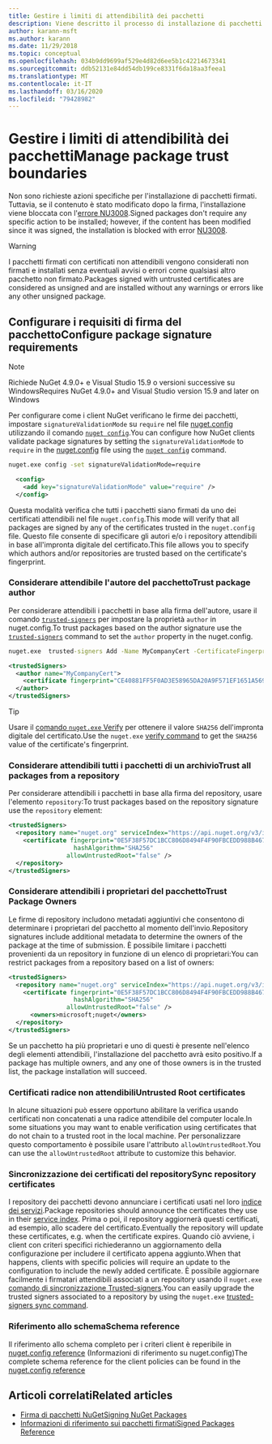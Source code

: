 ```yaml
---
title: Gestire i limiti di attendibilità dei pacchetti
description: Viene descritto il processo di installazione di pacchetti NuGet firmati e di configurazione delle impostazioni di attendibilità della firma dei pacchetti.
author: karann-msft
ms.author: karann
ms.date: 11/29/2018
ms.topic: conceptual
ms.openlocfilehash: 034b9dd9699af529e4d82d6ee5b1c42214673341
ms.sourcegitcommit: ddb52131e84dd54db199ce8331f6da18aa3feea1
ms.translationtype: MT
ms.contentlocale: it-IT
ms.lasthandoff: 03/16/2020
ms.locfileid: "79428982"
---
```

# <a name="manage-package-trust-boundaries"></a><span data-ttu-id="61d2d-103">Gestire i limiti di attendibilità dei pacchetti</span><span class="sxs-lookup"><span data-stu-id="61d2d-103">Manage package trust boundaries</span></span>

<span data-ttu-id="61d2d-104">Non sono richieste azioni specifiche per l'installazione di pacchetti firmati. Tuttavia, se il contenuto è stato modificato dopo la firma, l'installazione viene bloccata con l'[errore NU3008](../reference/errors-and-warnings/NU3008.md).</span><span class="sxs-lookup"><span data-stu-id="61d2d-104">Signed packages don't require any specific action to be installed; however, if the content has been modified since it was signed, the installation is blocked with error [NU3008](../reference/errors-and-warnings/NU3008.md).</span></span>

> [!Warning]
> <span data-ttu-id="61d2d-105">I pacchetti firmati con certificati non attendibili vengono considerati non firmati e installati senza eventuali avvisi o errori come qualsiasi altro pacchetto non firmato.</span><span class="sxs-lookup"><span data-stu-id="61d2d-105">Packages signed with untrusted certificates are considered as unsigned and are installed without any warnings or errors like any other unsigned package.</span></span>

## <a name="configure-package-signature-requirements"></a><span data-ttu-id="61d2d-106">Configurare i requisiti di firma del pacchetto</span><span class="sxs-lookup"><span data-stu-id="61d2d-106">Configure package signature requirements</span></span>

> [!Note]
> <span data-ttu-id="61d2d-107">Richiede NuGet 4.9.0+ e Visual Studio 15.9 o versioni successive su Windows</span><span class="sxs-lookup"><span data-stu-id="61d2d-107">Requires NuGet 4.9.0+ and Visual Studio version 15.9 and later on Windows</span></span>

<span data-ttu-id="61d2d-108">Per configurare come i client NuGet verificano le firme dei pacchetti, impostare `signatureValidationMode` su `require` nel file [nuget.config](../reference/nuget-config-file.md) utilizzando il comando [`nuget config`](../reference/cli-reference/cli-ref-config.md).</span><span class="sxs-lookup"><span data-stu-id="61d2d-108">You can configure how NuGet clients validate package signatures by setting the `signatureValidationMode` to `require` in the [nuget.config](../reference/nuget-config-file.md) file using the [`nuget config`](../reference/cli-reference/cli-ref-config.md) command.</span></span>

```cmd
nuget.exe config -set signatureValidationMode=require
```

```xml
  <config>
    <add key="signatureValidationMode" value="require" />
  </config>
```

<span data-ttu-id="61d2d-109">Questa modalità verifica che tutti i pacchetti siano firmati da uno dei certificati attendibili nel file `nuget.config`.</span><span class="sxs-lookup"><span data-stu-id="61d2d-109">This mode will verify that all packages are signed by any of the certificates trusted in the `nuget.config` file.</span></span> <span data-ttu-id="61d2d-110">Questo file consente di specificare gli autori e/o i repository attendibili in base all'impronta digitale del certificato.</span><span class="sxs-lookup"><span data-stu-id="61d2d-110">This file allows you to specify which authors and/or repositories are trusted based on the certificate's fingerprint.</span></span>

### <a name="trust-package-author"></a><span data-ttu-id="61d2d-111">Considerare attendibile l'autore del pacchetto</span><span class="sxs-lookup"><span data-stu-id="61d2d-111">Trust package author</span></span>

<span data-ttu-id="61d2d-112">Per considerare attendibili i pacchetti in base alla firma dell'autore, usare il comando [`trusted-signers`](../reference/cli-reference/cli-ref-trusted-signers.md) per impostare la proprietà `author` in nuget.config.</span><span class="sxs-lookup"><span data-stu-id="61d2d-112">To trust packages based on the author signature use the [`trusted-signers`](../reference/cli-reference/cli-ref-trusted-signers.md) command to set the `author` property in the nuget.config.</span></span>

```cmd
nuget.exe  trusted-signers Add -Name MyCompanyCert -CertificateFingerprint CE40881FF5F0AD3E58965DA20A9F571EF1651A56933748E1BF1C99E537C4E039 -FingerprintAlgorithm SHA256
```

```xml
<trustedSigners>
  <author name="MyCompanyCert">
    <certificate fingerprint="CE40881FF5F0AD3E58965DA20A9F571EF1651A56933748E1BF1C99E537C4E039" hashAlgorithm="SHA256" allowUntrustedRoot="false" />
  </author>
</trustedSigners>
```

>[!TIP]
><span data-ttu-id="61d2d-113">Usare il [comando `nuget.exe` Verify](../reference/cli-reference/cli-ref-verify.md) per ottenere il valore `SHA256` dell'impronta digitale del certificato.</span><span class="sxs-lookup"><span data-stu-id="61d2d-113">Use the `nuget.exe` [verify command](../reference/cli-reference/cli-ref-verify.md) to get the `SHA256` value of the certificate's fingerprint.</span></span>


### <a name="trust-all-packages-from-a-repository"></a><span data-ttu-id="61d2d-114">Considerare attendibili tutti i pacchetti di un archivio</span><span class="sxs-lookup"><span data-stu-id="61d2d-114">Trust all packages from a repository</span></span>

<span data-ttu-id="61d2d-115">Per considerare attendibili i pacchetti in base alla firma del repository, usare l'elemento `repository`:</span><span class="sxs-lookup"><span data-stu-id="61d2d-115">To trust packages based on the repository signature use the `repository` element:</span></span>

```xml
<trustedSigners>  
  <repository name="nuget.org" serviceIndex="https://api.nuget.org/v3/index.json">
    <certificate fingerprint="0E5F38F57DC1BCC806D8494F4F90FBCEDD988B4676070...." 
                  hashAlgorithm="SHA256" 
                allowUntrustedRoot="false" />
  </repository>
</trustedSigners>
```

### <a name="trust-package-owners"></a><span data-ttu-id="61d2d-116">Considerare attendibili i proprietari del pacchetto</span><span class="sxs-lookup"><span data-stu-id="61d2d-116">Trust Package Owners</span></span>

<span data-ttu-id="61d2d-117">Le firme di repository includono metadati aggiuntivi che consentono di determinare i proprietari del pacchetto al momento dell'invio.</span><span class="sxs-lookup"><span data-stu-id="61d2d-117">Repository signatures include additional metadata to determine the owners of the package at the time of submission.</span></span> <span data-ttu-id="61d2d-118">È possibile limitare i pacchetti provenienti da un repository in funzione di un elenco di proprietari:</span><span class="sxs-lookup"><span data-stu-id="61d2d-118">You can restrict packages from a repository based on a list of owners:</span></span>

```xml
<trustedSigners>  
  <repository name="nuget.org" serviceIndex="https://api.nuget.org/v3/index.json">
    <certificate fingerprint="0E5F38F57DC1BCC806D8494F4F90FBCEDD988B4676070...." 
                  hashAlgorithm="SHA256" 
                allowUntrustedRoot="false" />
      <owners>microsoft;nuget</owners>
  </repository>
</trustedSigners>
```

<span data-ttu-id="61d2d-119">Se un pacchetto ha più proprietari e uno di questi è presente nell'elenco degli elementi attendibili, l'installazione del pacchetto avrà esito positivo.</span><span class="sxs-lookup"><span data-stu-id="61d2d-119">If a package has multiple owners, and any one of those owners is in the trusted list, the package installation will succeed.</span></span>

### <a name="untrusted-root-certificates"></a><span data-ttu-id="61d2d-120">Certificati radice non attendibili</span><span class="sxs-lookup"><span data-stu-id="61d2d-120">Untrusted Root certificates</span></span>

<span data-ttu-id="61d2d-121">In alcune situazioni può essere opportuno abilitare la verifica usando certificati non concatenati a una radice attendibile del computer locale.</span><span class="sxs-lookup"><span data-stu-id="61d2d-121">In some situations you may want to enable verification using certificates that do not chain to a trusted root in the local machine.</span></span> <span data-ttu-id="61d2d-122">Per personalizzare questo comportamento è possibile usare l'attributo `allowUntrustedRoot`.</span><span class="sxs-lookup"><span data-stu-id="61d2d-122">You can use the `allowUntrustedRoot` attribute to customize this behavior.</span></span>

### <a name="sync-repository-certificates"></a><span data-ttu-id="61d2d-123">Sincronizzazione dei certificati del repository</span><span class="sxs-lookup"><span data-stu-id="61d2d-123">Sync repository certificates</span></span>

<span data-ttu-id="61d2d-124">I repository dei pacchetti devono annunciare i certificati usati nel loro [indice dei servizi](../api/service-index.md).</span><span class="sxs-lookup"><span data-stu-id="61d2d-124">Package repositories should announce the certificates they use in their [service index](../api/service-index.md).</span></span> <span data-ttu-id="61d2d-125">Prima o poi, il repository aggiornerà questi certificati, ad esempio, allo scadere del certificato.</span><span class="sxs-lookup"><span data-stu-id="61d2d-125">Eventually the repository will update these certificates, e.g. when the certificate expires.</span></span> <span data-ttu-id="61d2d-126">Quando ciò avviene, i client con criteri specifici richiederanno un aggiornamento della configurazione per includere il certificato appena aggiunto.</span><span class="sxs-lookup"><span data-stu-id="61d2d-126">When that happens, clients with specific policies will require an update to the configuration to include the newly added certificate.</span></span> <span data-ttu-id="61d2d-127">È possibile aggiornare facilmente i firmatari attendibili associati a un repository usando il `nuget.exe` [comando di sincronizzazione Trusted-signers](../reference/cli-reference/cli-ref-trusted-signers.md#nuget-trusted-signers-sync--name-name).</span><span class="sxs-lookup"><span data-stu-id="61d2d-127">You can easily upgrade the trusted signers associated to a repository by using the `nuget.exe` [trusted-signers sync command](../reference/cli-reference/cli-ref-trusted-signers.md#nuget-trusted-signers-sync--name-name).</span></span>

### <a name="schema-reference"></a><span data-ttu-id="61d2d-128">Riferimento allo schema</span><span class="sxs-lookup"><span data-stu-id="61d2d-128">Schema reference</span></span>

<span data-ttu-id="61d2d-129">Il riferimento allo schema completo per i criteri client è reperibile in [nuget.config reference](../reference/nuget-config-file.md#trustedsigners-section) (Informazioni di riferimento su nuget.config)</span><span class="sxs-lookup"><span data-stu-id="61d2d-129">The complete schema reference for the client policies can be found in the [nuget.config reference](../reference/nuget-config-file.md#trustedsigners-section)</span></span>

## <a name="related-articles"></a><span data-ttu-id="61d2d-130">Articoli correlati</span><span class="sxs-lookup"><span data-stu-id="61d2d-130">Related articles</span></span>

- [<span data-ttu-id="61d2d-131">Firma di pacchetti NuGet</span><span class="sxs-lookup"><span data-stu-id="61d2d-131">Signing NuGet Packages</span></span>](../create-packages/Sign-a-Package.md)
- [<span data-ttu-id="61d2d-132">Informazioni di riferimento sui pacchetti firmati</span><span class="sxs-lookup"><span data-stu-id="61d2d-132">Signed Packages Reference</span></span>](../reference/Signed-Packages-Reference.md)
